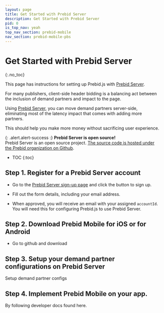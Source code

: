 ```yaml
---
layout: page
title: Get Started with Prebid Server 
description: Get Started with Prebid Server
pid: 0
is_top_nav: yeah
top_nav_section: prebid-mobile
nav_section: prebid-mobile-pbs
---
```


<div class="bs-docs-section" markdown="1">

# Get Started with Prebid Server
{:.no_toc}

This page has instructions for setting up Prebid.js with [Prebid Server](https://prebid.adnxs.com).

For many publishers, client-side header bidding is a balancing act between the inclusion of demand partners and impact to the page.

Using [Prebid Server](https://prebid.adnxs.com), you can move demand partners server-side, eliminating most of the latency impact that comes with adding more partners.

This should help you make more money without sacrificing user experience.

{: .alert.alert-success :}
**Prebid Server is open source!**  
Prebid Server is an open source project.  [The source code is hosted under the Prebid organization on Github](https://github.com/prebid/prebid-server).

* TOC
{:toc}

## Step 1. Register for a Prebid Server account

- Go to the [Prebid Server sign-up page](https://prebid.adnxs.com) and click the button to sign up.

- Fill out the form details, including your email address.

- When approved, you will receive an email with your assigned `accountId`. You will need this for configuring Prebid.js to use Prebid Server.

## Step 2. Download Prebid Mobile for iOS or for Android

- Go to github and download

## Step 3. Setup your demand partner configurations on Prebid Server

Setup demand partner configs

## Step 4. Implement Prebid Mobile on your app. 

By following developer docs found here. 

</div>
